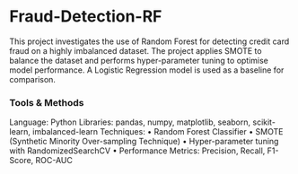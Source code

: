 # Fraud-Detection-RF
This project investigates the use of Random Forest for detecting credit card fraud on a highly imbalanced dataset. The project applies SMOTE to balance the dataset and performs hyper-parameter tuning to optimise model performance. A Logistic Regression model is used as a baseline for comparison.

### Tools & Methods
Language: Python
Libraries: pandas, numpy, matplotlib, seaborn, scikit-learn, imbalanced-learn
Techniques:
	•	Random Forest Classifier
	•	SMOTE (Synthetic Minority Over-sampling Technique)
	•	Hyper-parameter tuning with RandomizedSearchCV
	•	Performance Metrics: Precision, Recall, F1-Score, ROC-AUC
